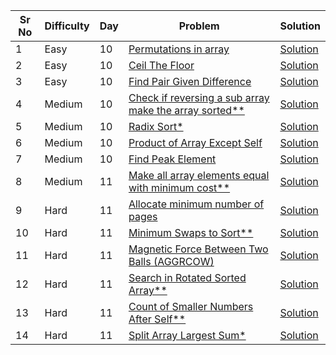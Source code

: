 | Sr No | Difficulty | Day | Problem                                                                                                                                                                             | Solution                                                                      |
| ----- | ---------- | --- | ----------------------------------------------------------------------------------------------------------------------------------------------------------------------------------- | ----------------------------------------------------------------------------- |
| 1     | Easy       | 10  | [Permutations in array](https://practice.geeksforgeeks.org/problems/permutations-in-array1747/1)                                                                                    | [Solution](./Easy/Permutations_in_array.cpp)                                  |
| 2     | Easy       | 10  | [Ceil The Floor](https://practice.geeksforgeeks.org/problems/ceil-the-floor2802/1)                                                                                                  | [Solution](./Easy/Ceil_The_Floor.cpp)                                         |
| 3     | Easy       | 10  | [Find Pair Given Difference](https://practice.geeksforgeeks.org/problems/find-pair-given-difference1559/1)                                                                          | [Solution](./Easy/Find_Pair_Given_Difference.cpp)                             |
| 4     | Medium     | 10  | [Check if reversing a sub array make the array sorted\*\*](https://www.geeksforgeeks.org/check-reversing-sub-array-make-array-sorted/)                                              | [Solution](./Medium/Check_if_reversing_a_sub_array_make_the_array_sorted.cpp) |
| 5     | Medium     | 10  | [Radix Sort\*](https://www.geeksforgeeks.org/radix-sort/)                                                                                                                           | [Solution]()                                                                  |
| 6     | Medium     | 10  | [Product of Array Except Self](https://leetcode.com/problems/product-of-array-except-self/)                                                                                         | [Solution](./Medium/Product_of_Array_Except_Self.cpp)                         |
| 7     | Medium     | 10  | [Find Peak Element](https://leetcode.com/problems/find-peak-element/)                                                                                                               | [Solution](./Medium/Find_Peak_Element.cpp)                                    |
| 8     | Medium     | 11  | [Make all array elements equal with minimum cost\*\*]()                                                                                                                             | [Solution]()                                                                  |
| 9     | Hard       | 11  | [Allocate minimum number of pages](https://practice.geeksforgeeks.org/problems/allocate-minimum-number-of-pages0937/1)                                                              | [Solution](./Hard/Allocate_minimum_number_of_pages.cpp)                       |
| 10    | Hard       | 11  | [Minimum Swaps to Sort\*\*](https://practice.geeksforgeeks.org/problems/minimum-swaps/1?utm_source=geeksforgeeks&utm_medium=article_practice_tab&utm_campaign=article_practice_tab) | [Solution](./Hard/Minimum_Swaps_to_Sort.cpp)                                  |
| 11    | Hard       | 11  | [Magnetic Force Between Two Balls (AGGRCOW)](https://leetcode.com/problems/magnetic-force-between-two-balls/)                                                                       | [Solution](./Hard/Magnetic_Force_Between_Two_Balls.cpp)                       |
| 12    | Hard       | 11  | [Search in Rotated Sorted Array\*\*](https://leetcode.com/problems/search-in-rotated-sorted-array/)                                                                                 | [Solution](./Hard/Search_in_Rotated_Sorted_Array.cpp)                         |
| 13    | Hard       | 11  | [Count of Smaller Numbers After Self\*\*](https://leetcode.com/problems/count-of-smaller-numbers-after-self/)                                                                       | [Solution](./Hard/Count_of_Smaller_Numbers_After_Self.cpp)                    |
| 14    | Hard       | 11  | [Split Array Largest Sum\*](https://leetcode.com/problems/split-array-largest-sum/)                                                                                                 | [Solution](./Hard/Split_Array_Largest_Sum.cpp)                                |
